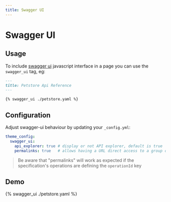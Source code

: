 ```yaml
---
title: Swagger UI
---
```


# Swagger UI

## Usage

To include [swagger ui](https://swagger.io/swagger-ui/) javascript interface in a page you can use the `swagger_ui` tag, eg:

```md
---
title: Petstore Api Reference
---

{% swagger_ui ./petstore.yaml %}
```

## Configuration

Adjust swagger-ui behaviour by updating your `_config.yml`:

```yaml
theme_config:
  swagger_ui:
    api_explorer: true # display or not API explorer, default is true
    permalinks: true   # allows having a URL direct access to a group of operations or to an operation and making it unfolded at startup
```

> Be aware that "permalinks" will work as expected if the specification's operations are defining the `operationId` key  

## Demo

{% swagger_ui ./petstore.yaml %}
